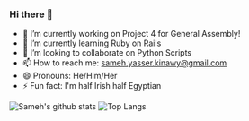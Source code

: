 ### Hi there 👋

- 🔭 I’m currently working on Project 4 for General Assembly!
- 🌱 I’m currently learning Ruby on Rails
- 👯 I’m looking to collaborate on Python Scripts
- 📫 How to reach me: sameh.yasser.kinawy@gmail.com
- 😄 Pronouns: He/Him/Her
- ⚡ Fun fact: I'm half Irish half Egyptian

![Sameh's github stats](https://github-readme-stats.vercel.app/api?username=kinawy&theme=nightowl&show_icons=true&hide=issues,stars&count_private=true) ![Top Langs](https://github-readme-stats.vercel.app/api/top-langs/?username=kinawy&layout=compact&theme=nightowl&line_height=30)

<!--
**kinawy/kinawy** is a ✨ _special_ ✨ repository because its `README.md` (this file) appears on your GitHub profile.




-->
